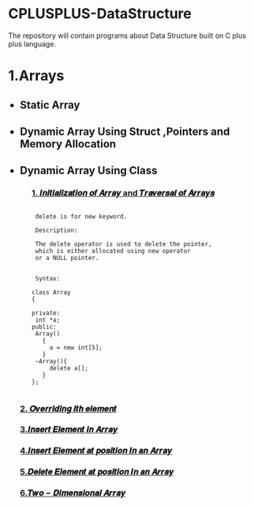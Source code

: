 # CPLUSPLUS-DataStructure
The repository will contain programs about Data Structure built on C plus plus language.

<h1> 1.Arrays </h1>

<ul>

<h2><li> Static Array</li></h2>

<ul>


</ul>

<h2><li> Dynamic Array Using Struct ,Pointers and Memory Allocation</li></h2>

<ul>


</ul>


<h2><li> Dynamic Array Using Class </li></h2>

<ul>

<h3> <a href="https://github.com/AvinandanBose/CPLUSPLUS_DataStructure/blob/main/Arrays_init_trav_class_dyn.cpp"> 1. 𝑰𝒏𝒊𝒕𝒊𝒂𝒍𝒊𝒛𝒂𝒕𝒊𝒐𝒏 𝒐𝒇 𝑨𝒓𝒓𝒂𝒚 and 𝑻𝒓𝒂𝒗𝒆𝒓𝒔𝒂𝒍 𝒐𝒇 𝑨𝒓𝒓𝒂𝒚𝒔 </a></h3>
  
 ````Syntax
  
  delete is for new keyword.
  
  Description:
  
  The delete operator is used to delete the pointer, 
  which is either allocated using new operator 
  or a NULL pointer.
  
  
  Syntax:
  
class Array
{
  
private:
  int *a;
public:
  Array()
    {
      a = new int[5];
    }
  ~Array(){
      delete a[];
    }
};
    
````


</ul>


<h3> <a href="https://github.com/AvinandanBose/CPLUSPLUS_DataStructure/blob/main/Arrays_Overriding_Of_ith_Array.cpp"> 2. 𝑶𝒗𝒆𝒓𝒓𝒊𝒅𝒊𝒏𝒈 𝒊𝒕𝒉 𝒆𝒍𝒆𝒎𝒆𝒏𝒕 </a></h3>
<h3> <a href="https://github.com/AvinandanBose/CPLUSPLUS_DataStructure/blob/main/Arrays_Overriding_Of_ith_Array.cpp"> 3.𝑰𝒏𝒔𝒆𝒓𝒕 𝑬𝒍𝒆𝒎𝒆𝒏𝒕 𝒊𝒏 𝑨𝒓𝒓𝒂𝒚 </a></h3>
<h3> <a href="https://github.com/AvinandanBose/CPLUSPLUS_DataStructure/blob/main/Arrays_Insert_Element_At_Position_In_Array.cpp"> 4.𝑰𝒏𝒔𝒆𝒓𝒕 𝑬𝒍𝒆𝒎𝒆𝒏𝒕 𝒂𝒕 𝒑𝒐𝒔𝒊𝒕𝒊𝒐𝒏 𝑰𝒏 𝒂𝒏 𝑨𝒓𝒓𝒂𝒚 </a></h3>
<h3> <a href="https://github.com/AvinandanBose/CPLUSPLUS_DataStructure/blob/main/Arrays_Delete_Element_At_Position_In_Array.cpp"> 5.𝑫𝒆𝒍𝒆𝒕𝒆 𝑬𝒍𝒆𝒎𝒆𝒏𝒕 𝒂𝒕 𝒑𝒐𝒔𝒊𝒕𝒊𝒐𝒏 𝑰𝒏 𝒂𝒏 𝑨𝒓𝒓𝒂𝒚 </a></h3>
<h3> <a href="https://github.com/AvinandanBose/CPLUSPLUS_DataStructure/blob/main/Arrays_Two_Dimensional.cpp"> 6.𝑻𝒘𝒐 − 𝑫𝒊𝒎𝒆𝒏𝒔𝒊𝒐𝒏𝒂𝒍 𝑨𝒓𝒓𝒂𝒚</a></h3>




</ul>

</ul>



